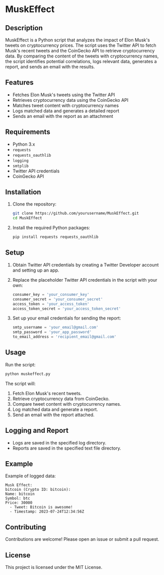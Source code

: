 # MuskEffect

## Description

MuskEffect is a Python script that analyzes the impact of Elon Musk's tweets on cryptocurrency prices. The script uses the Twitter API to fetch Musk's recent tweets and the CoinGecko API to retrieve cryptocurrency data. By comparing the content of the tweets with cryptocurrency names, the script identifies potential correlations, logs relevant data, generates a report, and sends an email with the results.

## Features

- Fetches Elon Musk's tweets using the Twitter API
- Retrieves cryptocurrency data using the CoinGecko API
- Matches tweet content with cryptocurrency names
- Logs matched data and generates a detailed report
- Sends an email with the report as an attachment

## Requirements

- Python 3.x
- `requests`
- `requests_oauthlib`
- `logging`
- `smtplib`
- Twitter API credentials
- CoinGecko API

## Installation

1. Clone the repository:
   ```sh
   git clone https://github.com/yourusername/MuskEffect.git
   cd MuskEffect
   ```

2. Install the required Python packages:
   ```sh
   pip install requests requests_oauthlib
   ```

## Setup

1. Obtain Twitter API credentials by creating a Twitter Developer account and setting up an app.
2. Replace the placeholder Twitter API credentials in the script with your own:
   ```python
   consumer_key = 'your_consumer_key'
   consumer_secret = 'your_consumer_secret'
   access_token = 'your_access_token'
   access_token_secret = 'your_access_token_secret'
   ```

3. Set up your email credentials for sending the report:
   ```python
   smtp_username = 'your_email@gmail.com'
   smtp_password = 'your_app_password'
   to_email_address = 'recipient_email@gmail.com'
   ```

## Usage

Run the script:
```sh
python muskeffect.py
```

The script will:
1. Fetch Elon Musk's recent tweets.
2. Retrieve cryptocurrency data from CoinGecko.
3. Compare tweet content with cryptocurrency names.
4. Log matched data and generate a report.
5. Send an email with the report attached.

## Logging and Report

- Logs are saved in the specified log directory.
- Reports are saved in the specified text file directory.

## Example

Example of logged data:
```
Musk Effect:
bitcoin (Crypto ID: bitcoin):
Name: bitcoin
Symbol: btc
Price: 30000
  - Tweet: Bitcoin is awesome!
  - Timestamp: 2023-07-24T12:34:56Z
```

## Contributing

Contributions are welcome! Please open an issue or submit a pull request.

## License

This project is licensed under the MIT License.
